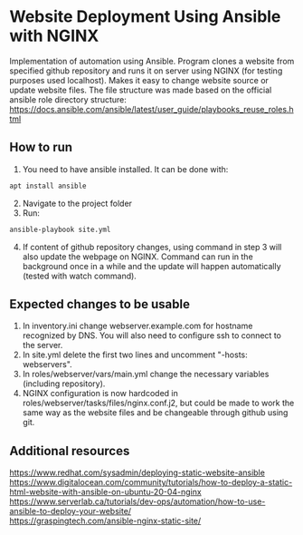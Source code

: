 # Website Deployment Using Ansible with NGINX
Implementation of automation using Ansible. Program clones a website from specified github repository and runs it on server using NGINX (for testing purposes used localhost). Makes it easy to change website source or update website files.
The file structure was made based on the official ansible role directory structure: https://docs.ansible.com/ansible/latest/user_guide/playbooks_reuse_roles.html

## How to run
1. You need to have ansible installed. It can be done with:
```bash
apt install ansible
```
2. Navigate to the project folder
3. Run:
```bash
ansible-playbook site.yml
```
4. If content of github repository changes, using command in step 3 will also update the webpage on NGINX. Command can run in the background once in a while and the update will happen automatically (tested with watch command).

## Expected changes to be usable
1. In inventory.ini change webserver.example.com for hostname recognized by DNS. You will also need to configure ssh to connect to the server.
2. In site.yml delete the first two lines and uncomment "-hosts: webservers".
3. In roles/webserver/vars/main.yml change the necessary variables (including repository).
4. NGINX configuration is now hardcoded in roles/webserver/tasks/files/nginx.conf.j2, but could be made to work the same way as the website files and be changeable through github using git.

## Additional resources
https://www.redhat.com/sysadmin/deploying-static-website-ansible \
https://www.digitalocean.com/community/tutorials/how-to-deploy-a-static-html-website-with-ansible-on-ubuntu-20-04-nginx \
https://www.serverlab.ca/tutorials/dev-ops/automation/how-to-use-ansible-to-deploy-your-website/ \
https://graspingtech.com/ansible-nginx-static-site/
